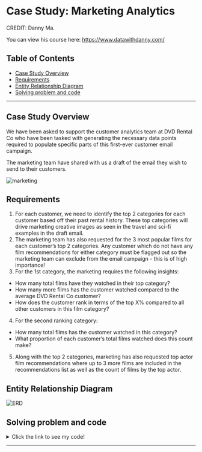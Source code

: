 # Case Study: Marketing Analytics
CREDIT: Danny Ma.

You can view his course here: https://www.datawithdanny.com/

## Table of Contents
- [Case Study Overview](#case-study-overview)
- [Requirements](#requirements)
- [Entity Relationship Diagram](#entity-relationship-diagram)
- [Solving problem and code](#solving-problem-and-code)

***

## Case Study Overview
We have been asked to support the customer analytics team at DVD Rental Co who have been tasked with generating the necessary data points required to populate specific parts of this first-ever customer email campaign.

The marketing team have shared with us a draft of the email they wish to send to their customers.

![marketing](https://user-images.githubusercontent.com/88806544/161837109-bb4b26a0-353e-4f2b-815f-7e85dfbd5ed0.png)


## Requirements

1. For each customer, we need to identify the top 2 categories for each customer based off their past rental history. These top categories will drive marketing creative images as seen in the travel and sci-fi examples in the draft email.
2. The marketing team has also requested for the 3 most popular films for each customer’s top 2 categories. Any customer which do not have any film recommendations for either category must be flagged out so the marketing team can exclude from the email campaign - this is of high importance!
3. For the 1st category, the marketing requires the following insights:
  - How many total films have they watched in their top category?
  - How many more films has the customer watched compared to the average DVD Rental Co customer?
  - How does the customer rank in terms of the top X% compared to all other customers in this film category?
4. For the second ranking category:
  - How many total films has the customer watched in this category?
  - What proportion of each customer’s total films watched does this count make?
5. Along with the top 2 categories, marketing has also requested top actor film recommendations where up to 3 more films are included in the recommendations list as well as the count of films by the top actor.

## Entity Relationship Diagram
![ERD](https://user-images.githubusercontent.com/88806544/161838741-8d4b8abe-5c74-4658-9fc9-ace1a7ead26b.png)

## Solving problem and code
<details>
<summary>
Click the link to see my code!
</summary>
  
1. [Approach to solve problem](https://github.com/Trisdoan/SQL_Serious_SQL/blob/2fc59be06797238dee17a76d744a4aa4ba6bcf8a/Marketing_Analytics/Solving%20Approach.md)
2. [Code](https://github.com/Trisdoan/SQL/blob/95ed34a91f105caac63dda2b372fe0c1079c2dec/Marketing_Analytics/code.sql)

</details>
  
***

